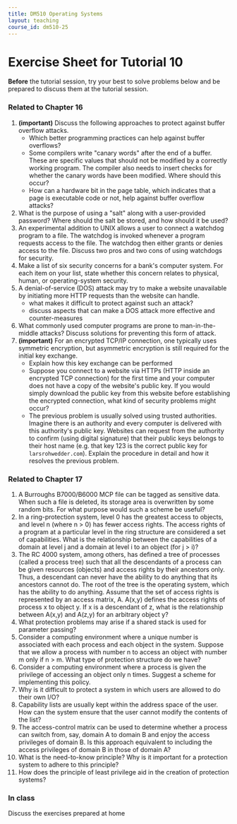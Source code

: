```yaml
---
title: DM510 Operating Systems
layout: teaching
course_id: dm510-25
---
```


# Exercise Sheet for Tutorial 10

**Before** the tutorial session, try your best to solve problems below and be prepared to discuss them at the tutorial session.

### Related to Chapter 16
1. **(important)** Discuss the following approaches to protect against buffer overflow attacks.
    - Which better programming practices can help against buffer overflows?
    - Some compilers write "canary words" after the end of a buffer. These are specific values that should not be modified by a correctly working program. The compiler also needs to insert checks for whether the canary words have been modified. Where should this occur?
    - How can a hardware bit in the page table, which indicates that a page is executable code or not, help against buffer overflow attacks?
2. What is the purpose of using a "salt" along with a user-provided password? Where should the salt be stored, and how should it be used?
3. An experimental addition to UNIX allows a user to connect a watchdog program to a file. The watchdog is invoked whenever a program requests access to the file. The watchdog then either grants or denies access to the file. Discuss two pros and two cons of using watchdogs for security.
4. Make a list of six security concerns for a bank's computer system. For each item on your list, state whether this concern relates to physical, human, or operating-system security.
5. A denial-of-service (DOS) attack may try to make a website unavailable by initiating more HTTP requests than the website can handle. 
    - what makes it difficult to protect against such an attack?
    - discuss aspects that can make a DOS attack more effective and counter-measures
5. What commonly used computer programs are prone to man-in-the-middle attacks? Discuss solutions for preventing this form of attack.
6. **(important)** For an encrypted TCP/IP connection, one typically uses symmetric encryption, but asymmetric encryption is still required for the initial key exchange.
    - Explain how this key exchange can be performed 
    - Suppose you connect to a website via HTTPs (HTTP inside an encrypted TCP connection) for the first time and your computer does not have a copy of the website's public key. If you would simply download the public key from this website before establishing the encrypted connection, what kind of security problems might occur?
    - The previous problem is usually solved using trusted authorities. Imagine there is an authority and every computer is delivered with this authority's public key. Websites can request from the authority to confirm (using digital signature) that their public keys belongs to their host name (e.g. that key 123 is the correct public key for `larsrohwedder.com`). Explain the procedure in detail and how it resolves the previous problem.

### Related to Chapter 17
1. A Burroughs B7000/B6000 MCP file can be tagged as sensitive data. When such a file is deleted, its storage area is overwritten by some random bits. For what purpose would such a scheme be useful?
2. In a ring-protection system, level 0 has the greatest access to objects, and level n (where n > 0) has fewer access rights. The access rights of a program at a particular level in the ring structure are considered a set of capabilities. What is the relationship between the capabilities of a domain at level j and a domain at level i to an object (for j > i)?
3. The RC 4000 system, among others, has defined a tree of processes (called a process tree) such that all the descendants of a process can be given resources (objects) and access rights by their ancestors only. Thus, a descendant can never have the ability to do anything that its ancestors cannot do. The root of the tree is the operating system, which has the ability to do anything. Assume that the set of access rights is represented by an access matrix, A. A(x,y) defines the access rights of process x to object y. If x is a descendant of z, what is the relationship between A(x,y) and A(z,y) for an arbitrary object y?
4. What protection problems may arise if a shared stack is used for parameter passing?
5. Consider a computing environment where a unique number is associated with each process and each object in the system. Suppose that we allow a process with number n to access an object with number m only if n > m. What type of protection structure do we have?
6. Consider a computing environment where a process is given the privilege of accessing an object only n times. Suggest a scheme for implementing this policy.
7. Why is it difficult to protect a system in which users are allowed to do their own I/O?
8. Capability lists are usually kept within the address space of the user. How can the system ensure that the user cannot modify the contents of the list?
9. The access-control matrix can be used to determine whether a process can switch from, say, domain A to domain B and enjoy the access privileges of domain B. Is this approach equivalent to including the access privileges of domain B in those of domain A?
12. What is the need-to-know principle? Why is it important for a protection system to adhere to this principle?
13. How does the principle of least privilege aid in the creation of protection systems?



### In class
Discuss the exercises prepared at home
